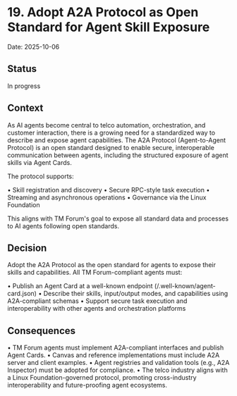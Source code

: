 # 19. Adopt A2A Protocol as Open Standard for Agent Skill Exposure

Date: 2025-10-06

## Status

In progress

## Context

As AI agents become central to telco automation, orchestration, and customer interaction, there is a growing need for a standardized way to describe and expose agent capabilities. The A2A Protocol (Agent-to-Agent Protocol) is an open standard designed to enable secure, interoperable communication between agents, including the structured exposure of agent skills via Agent Cards.

The protocol supports:

• Skill registration and discovery
• Secure RPC-style task execution
• Streaming and asynchronous operations
• Governance via the Linux Foundation

This aligns with TM Forum's goal to expose all standard data and processes to AI agents following open standards.

## Decision

Adopt the A2A Protocol as the open standard for agents to expose their skills and capabilities. All TM Forum-compliant agents must:

• Publish an Agent Card at a well-known endpoint (/.well-known/agent-card.json)
• Describe their skills, input/output modes, and capabilities using A2A-compliant schemas
• Support secure task execution and interoperability with other agents and orchestration platforms

## Consequences

• TM Forum agents must implement A2A-compliant interfaces and publish Agent Cards.
• Canvas and reference implementations must include A2A server and client examples.
• Agent registries and validation tools (e.g., A2A Inspector) must be adopted for compliance.
• The telco industry aligns with a Linux Foundation-governed protocol, promoting cross-industry interoperability and future-proofing agent ecosystems.
